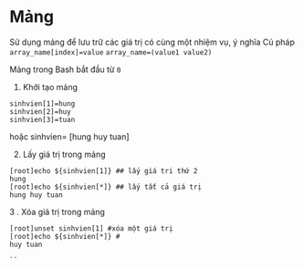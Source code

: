 # Mảng

Sử dụng mảng để lưu trữ các giá trị có cùng một nhiệm vụ, ý nghĩa
Cú pháp
`array_name[index]=value`
`array_name=(value1 value2)`

Mảng trong Bash bắt đầu từ `0`
1. Khởi tạo mảng
```
sinhvien[1]=hung
sinhvien[2]=huy
sinhvien[3]=tuan
```

hoặc
sinhvien= [hung huy tuan]

2. Lấy giá trị trong mảng

```
[root]echo ${sinhvien[1]} ## lấy giá tri thứ 2
hung
[root]echo ${sinhvien[*]} ## lấy tất cả giá trị
hung huy tuan

```
3 . Xóa giá trị trong mảng
```
[root]unset sinhvien[1] #xóa một giá trị
[root]echo ${sinhvien[*]} # 
huy tuan

``

